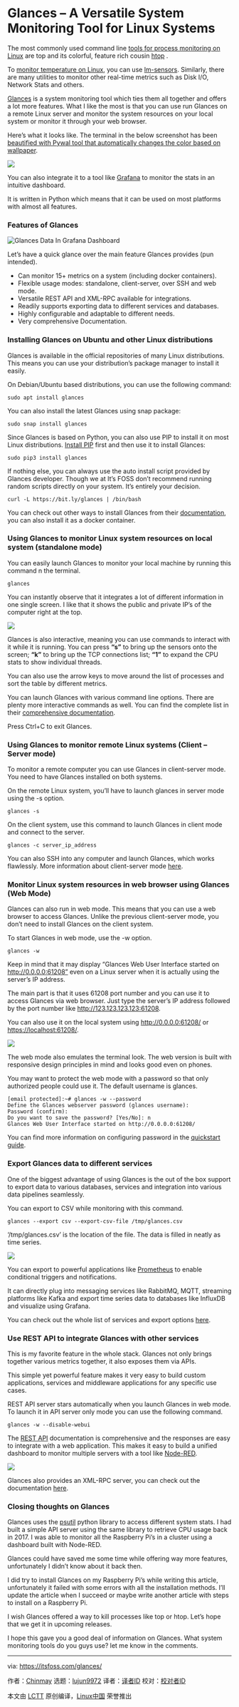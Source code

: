 [#]: collector: (lujun9972)
[#]: translator: (wxy)
[#]: reviewer: ( )
[#]: publisher: ( )
[#]: url: ( )
[#]: subject: (Glances – A Versatile System Monitoring Tool for Linux Systems)
[#]: via: (https://itsfoss.com/glances/)
[#]: author: (Chinmay https://itsfoss.com/author/chinmay/)

Glances – A Versatile System Monitoring Tool for Linux Systems
======

The most commonly used command line [tools for process monitoring on Linux][1] are top and its colorful, feature rich cousin [htop][2] .

To [monitor temperature on Linux][3], you can use [lm-sensors][4]. Similarly, there are many utilities to monitor other real-time metrics such as Disk I/O, Network Stats and others.

[Glances][5] is a system monitoring tool which ties them all together and offers a lot more features. What I like the most is that you can use run Glances on a remote Linux server and monitor the system resources on your local system or monitor it through your web browser.

Here’s what it looks like. The terminal in the below screenshot has been [beautified with Pywal tool that automatically changes the color based on wallpaper][6].

![][7]

You can also integrate it to a tool like [Grafana][8] to monitor the stats in an intuitive dashboard.

It is written in Python which means that it can be used on most platforms with almost all features.

### Features of Glances

![Glances Data In Grafana Dashboard][9]

Let’s have a quick glance over the main feature Glances provides (pun intended).

  * Can monitor 15+ metrics on a system (including docker containers).
  * Flexible usage modes: standalone, client-server, over SSH and web mode.
  * Versatile REST API and XML-RPC available for integrations.
  * Readily supports exporting data to different services and databases.
  * Highly configurable and adaptable to different needs.
  * Very comprehensive Documentation.



### Installing Glances on Ubuntu and other Linux distributions

Glances is available in the official repositories of many Linux distributions. This means you can use your distribution’s package manager to install it easily.

On Debian/Ubuntu based distributions, you can use the following command:

```
sudo apt install glances
```

You can also install the latest Glances using snap package:

```
sudo snap install glances
```

Since Glances is based on Python, you can also use PIP to install it on most Linux distributions. [Install PIP][10] first and then use it to install Glances:

```
sudo pip3 install glances
```

If nothing else, you can always use the auto install script provided by Glances developer. Though we at It’s FOSS don’t recommend running random scripts directly on your system. It’s entirely your decision.

```
curl -L https://bit.ly/glances | /bin/bash
```

You can check out other ways to install Glances from their [documentation][11], you can also install it as a docker container.

### Using Glances to monitor Linux system resources on local system (standalone mode)

You can easily launch Glances to monitor your local machine by running this command n the terminal.

```
glances
```

You can instantly observe that it integrates a lot of different information in one single screen. I like that it shows the public and private IP’s of the computer right at the top.

![][12]

Glances is also interactive, meaning you can use commands to interact with it while it is running. You can press **“s”** to bring up the sensors onto the screen; **“k”** to bring up the TCP connections list; **“1”** to expand the CPU stats to show individual threads.

You can also use the arrow keys to move around the list of processes and sort the table by different metrics.

You can launch Glances with various command line options. There are plenty more interactive commands as well. You can find the complete list in their [comprehensive documentation][13].

Press Ctrl+C to exit Glances.

### Using Glances to monitor remote Linux systems (Client – Server mode)

To monitor a remote computer you can use Glances in client-server mode. You need to have Glances installed on both systems.

On the remote Linux system, you’ll have to launch glances in server mode using the -s option.

```
glances -s
```

On the client system, use this command to launch Glances in client mode and connect to the server.

```
glances -c server_ip_address
```

You can also SSH into any computer and launch Glances, which works flawlessly. More information about client-server mode [here][14].

### Monitor Linux system resources in web browser using Glances (Web Mode)

Glances can also run in web mode. This means that you can use a web browser to access Glances. Unlike the previous client-server mode, you don’t need to install Glances on the client system.

To start Glances in web mode, use the -w option.

```
glances -w
```

Keep in mind that it may display “Glances Web User Interface started on <http://0.0.0.0:61208”> even on a Linux server when it is actually using the server’s IP address.

The main part is that it uses 61208 port number and you can use it to access Glances via web browser. Just type the server’s IP address followed by the port number like <http://123.123.123.123:61208>.

You can also use it on the local system using <http://0.0.0.0:61208/> or <https://localhost:61208/>.

![][15]

The web mode also emulates the terminal look. The web version is built with responsive design principles in mind and looks good even on phones.

You may want to protect the web mode with a password so that only authorized people could use it. The default username is glances.

```
[email protected]:~# glances -w --password
Define the Glances webserver password (glances username):
Password (confirm):
Do you want to save the password? [Yes/No]: n
Glances Web User Interface started on http://0.0.0.0:61208/
```

You can find more information on configuring password in the [quickstart guide][16].

### Export Glances data to different services

One of the biggest advantage of using Glances is the out of the box support to export data to various databases, services and integration into various data pipelines seamlessly.

You can export to CSV while monitoring with this command.

```
glances --export csv --export-csv-file /tmp/glances.csv
```

‘/tmp/glances.csv’ is the location of the file. The data is filled in neatly as time series.

![][17]

You can export to powerful applications like [Prometheus][18] to enable conditional triggers and notifications.

It can directly plug into messaging services like RabbitMQ, MQTT, streaming platforms like Kafka and export time series data to databases like InfluxDB and visualize using Grafana.

You can check out the whole list of services and export options [here][19].

### Use REST API to integrate Glances with other services

This is my favorite feature in the whole stack. Glances not only brings together various metrics together, it also exposes them via APIs.

This simple yet powerful feature makes it very easy to build custom applications, services and middleware applications for any specific use cases.

REST API server stars automatically when you launch Glances in web mode. To launch it in API server only mode you can use the following command.

```
glances -w --disable-webui
```

The [REST API][20] documentation is comprehensive and the responses are easy to integrate with a web application. This makes it easy to build a unified dashboard to monitor multiple servers with a tool like [Node-RED][21].

![][22]

Glances also provides an XML-RPC server, you can check out the documentation [here][23].

### Closing thoughts on Glances

Glances uses the [psutil][24] python library to access different system stats. I had built a simple API server using the same library to retrieve CPU usage back in 2017. I was able to monitor all the Raspberry Pi’s in a cluster using a dashboard built with Node-RED.

Glances could have saved me some time while offering way more features, unfortunately I didn’t know about it back then.

I did try to install Glances on my Raspberry Pi’s while writing this article, unfortunately it failed with some errors with all the installation methods. I’ll update the article when I succeed or maybe write another article with steps to install on a Raspberry Pi.

I wish Glances offered a way to kill processes like top or htop. Let’s hope that we get it in upcoming releases.

I hope this gave you a good deal of information on Glances. What system monitoring tools do you guys use? let me know in the comments.

--------------------------------------------------------------------------------

via: https://itsfoss.com/glances/

作者：[Chinmay][a]
选题：[lujun9972][b]
译者：[译者ID](https://github.com/译者ID)
校对：[校对者ID](https://github.com/校对者ID)

本文由 [LCTT](https://github.com/LCTT/TranslateProject) 原创编译，[Linux中国](https://linux.cn/) 荣誉推出

[a]: https://itsfoss.com/author/chinmay/
[b]: https://github.com/lujun9972
[1]: https://itsfoss.com/linux-system-monitoring-tools/
[2]: https://hisham.hm/htop/
[3]: https://itsfoss.com/monitor-cpu-gpu-temp-linux/
[4]: https://github.com/lm-sensors/lm-sensors
[5]: https://nicolargo.github.io/glances/
[6]: https://itsfoss.com/pywal/
[7]: https://i2.wp.com/itsfoss.com/wp-content/uploads/2020/08/glances-linux.png?resize=800%2C510&ssl=1
[8]: https://grafana.com/
[9]: https://i0.wp.com/itsfoss.com/wp-content/uploads/2020/08/glances-data-in-grafana-dashboard.jpg?resize=800%2C472&ssl=1
[10]: https://itsfoss.com/install-pip-ubuntu/
[11]: https://github.com/nicolargo/glances/blob/master/README.rst#installation
[12]: https://i0.wp.com/itsfoss.com/wp-content/uploads/2020/08/Screenshot-from-2020-08-13-11-54-18.png?resize=800%2C503&ssl=1
[13]: https://glances.readthedocs.io/en/latest/cmds.html
[14]: https://glances.readthedocs.io/en/latest/quickstart.html#central-client
[15]: https://i2.wp.com/itsfoss.com/wp-content/uploads/2020/08/Screenshot-from-2020-08-13-16-49-11.png?resize=800%2C471&ssl=1
[16]: https://glances.readthedocs.io/en/stable/quickstart.html
[17]: https://i2.wp.com/itsfoss.com/wp-content/uploads/2020/08/Screenshot-from-2020-08-13-12-25-40.png?resize=800%2C448&ssl=1
[18]: https://prometheus.io/
[19]: https://glances.readthedocs.io/en/latest/gw/index.html
[20]: https://github.com/nicolargo/glances/wiki/The-Glances-RESTFULL-JSON-API
[21]: https://nodered.org/
[22]: https://i2.wp.com/itsfoss.com/wp-content/uploads/2020/08/Screenshot-from-2020-08-13-17-49-41.png?resize=800%2C468&ssl=1
[23]: https://github.com/nicolargo/glances/wiki
[24]: https://pypi.org/project/psutil/
